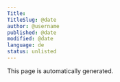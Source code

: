 ```yaml
---
Title: 
TitleSlug: @date 
author: @username
published: @date
modified: @date 
language: de
status: unlisted
---
```

This page is automatically generated.
